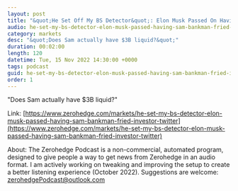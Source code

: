 ```yaml
---
layout: post
title: "&quot;He Set Off My BS Detector&quot;: Elon Musk Passed On Having Sam Bankman-Fried As Investor In Twitter"
audio: he-set-my-bs-detector-elon-musk-passed-having-sam-bankman-fried-investor-twitter-0
category: markets
desc: "&quot;Does Sam actually have $3B liquid?&quot;"
duration: 00:02:00
length: 120
datetime: Tue, 15 Nov 2022 14:30:00 +0000
tags: podcast
guid: he-set-my-bs-detector-elon-musk-passed-having-sam-bankman-fried-investor-twitter-0
order: 1
---
```

&quot;Does Sam actually have $3B liquid?&quot;

Link: [https://www.zerohedge.com/markets/he-set-my-bs-detector-elon-musk-passed-having-sam-bankman-fried-investor-twitter](https://www.zerohedge.com/markets/he-set-my-bs-detector-elon-musk-passed-having-sam-bankman-fried-investor-twitter)

About: The Zerohedge Podcast is a non-commercial, automated program, designed to give people a way to get news from Zerohedge in an audio format.  I am actively working on tweaking and improving the setup to create a better listening experience (October 2022).  Suggestions are welcome: [zerohedgePodcast@outlook.com](mailto:zerohedgePodcast@outlook.com)